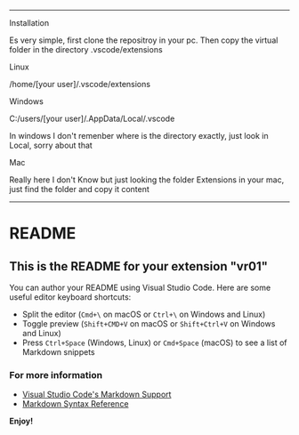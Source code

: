 **********************************************************************************************


Installation 


Es very simple, first clone the repositroy in your pc. Then copy the virtual folder in the directory .vscode/extensions

Linux

  /home/[your user]/.vscode/extensions
  
  
  Windows 
  
  
  C:/users/[your user]/.AppData/Local/.vscode
 
 In windows I don't remenber where is the directory exactly, just look in Local, sorry about that
 
 
 Mac
 
 Really here I don't Know but just looking the folder Extensions in your mac, just find the folder and copy it content  
 
 
 
 ***************************************************************************************************


# README
## This is the README for your extension "vr01"
You can author your README using Visual Studio Code.  Here are some useful editor keyboard shortcuts:

* Split the editor (`Cmd+\` on macOS or `Ctrl+\` on Windows and Linux)
* Toggle preview (`Shift+CMD+V` on macOS or `Shift+Ctrl+V` on Windows and Linux)
* Press `Ctrl+Space` (Windows, Linux) or `Cmd+Space` (macOS) to see a list of Markdown snippets

### For more information
* [Visual Studio Code's Markdown Support](http://code.visualstudio.com/docs/languages/markdown)
* [Markdown Syntax Reference](https://help.github.com/articles/markdown-basics/)

**Enjoy!**
